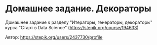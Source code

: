 # Домашнее задание. Декораторы

Домашнее задание к разделу "Итераторы, генераторы, декораторы" курса "Старт в Data Science" (https://stepik.org/course/194633)

Автор: https://stepik.org/users/2437730/profile
